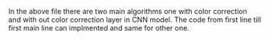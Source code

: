 In the above file there are two main algorithms one with color correction and with out color correction layer in CNN model. 
The code from first line till first main line can implmented and same for other one. 
